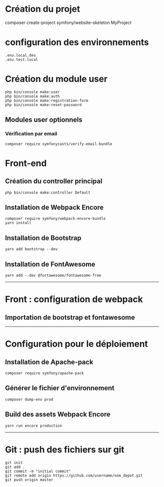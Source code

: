 # Création du projet
composer create-project symfony/website-skeleton MyProject

# configuration des environnements
    .env.local.dev
    .env.test.local


# Création du module user
    php bin/console make:user
    php bin/console make:auth
    php bin/console make:registration-form
    php bin/console make:reset-password

## Modules user optionnels 
### Vérification par email
    composer require symfonycasts/verify-email-bundle



# Front-end

## Création du controller principal
    php bin/console make:controller Default

## Installation de Webpack Encore
    composer require symfony/webpack-encore-bundle
    yarn install

## Installation de Bootstrap
    yarn add bootstrap --dev

## Installation de FontAwesome
    yarn add --dev @fortawesome/fontawesome-free

---
# Front : configuration de webpack 
## Importation de bootstrap et fontawesome

---
# Configuration pour le déploiement

## Installation de Apache-pack
    composer require symfony/apache-pack

## Générer le fichier d'environnement 
    composer dump-env prod

## Build des assets Webpack Encore
    yarn run encore production

---
# Git : push des fichiers sur git
    git init
    git add .
    git commit -m "initial commit"
    git remote add origin https://github.com/username/nom_depot.git
    git push origin master
